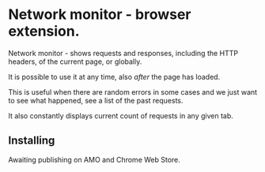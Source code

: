 # Network monitor - browser extension.

Network monitor - shows requests and responses, including the HTTP headers, of the current page, or globally. 

It is possible to use it at any time, also *after* the page has loaded.

This is useful when there are random errors in some cases and we just want to see what happened, see a list of the past requests. 

It also constantly displays current count of requests in any given tab.


## Installing

Awaiting publishing on AMO and Chrome Web Store. 

